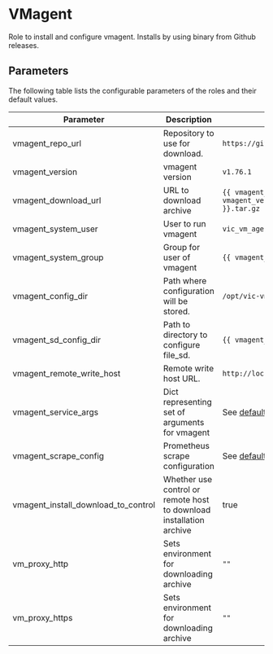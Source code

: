 # VMagent

Role to install and configure vmagent. Installs by using binary from Github releases.

## Parameters

The following table lists the configurable parameters of the roles and their default values.

| Parameter                           | Description                                                         | Default                                                                                               |
|-------------------------------------|---------------------------------------------------------------------|-------------------------------------------------------------------------------------------------------|
| vmagent_repo_url                    | Repository to use for download.                                     | `https://github.com/VictoriaMetrics/VictoriaMetrics`                                                  |
| vmagent_version                     | vmagent version                                                     | `v1.76.1`                                                                                             |
| vmagent_download_url                | URL to download archive                                             | `{{ vmagent_repo_url }}/releases/download/{{ vmagent_version }}/vmutils-{{ vmagent_version }}.tar.gz` |
| vmagent_system_user                 | User to run vmagent                                                 | `vic_vm_agent`                                                                                        |
| vmagent_system_group                | Group for user of vmagent                                           | `{{ vmagent_system_user }}`                                                                           |
| vmagent_config_dir                  | Path where configuration will be stored.                            | `/opt/vic-vmagent`                                                                                    |
| vmagent_sd_config_dir               | Path to directory to configure file_sd.                             | `{{ vmagent_config_dir }}/file_sd_configs`                                                            |
| vmagent_remote_write_host           | Remote write host URL.                                              | `http://localhost:8428`                                                                               |
| vmagent_service_args                | Dict representing set of arguments for vmagent                      | See [defaults](defaults/main.yml)                                                                     |
| vmagent_scrape_config               | Prometheus scrape configuration                                     | See [defaults](defaults/main.yml)                                                                     |
| vmagent_install_download_to_control | Whether use control or remote host to download installation archive | true                                                                                                  |
| vm_proxy_http                       | Sets environment for downloading archive                            | `""`                                                                                                  |
| vm_proxy_https                      | Sets environment for downloading archive                            | `""`                                                                                                  |
